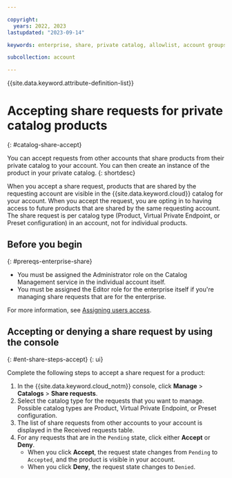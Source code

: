 ```yaml
---

copyright:
  years: 2022, 2023
lastupdated: "2023-09-14"

keywords: enterprise, share, private catalog, allowlist, account groups, share request, accept request, opt in

subcollection: account

---
```


{{site.data.keyword.attribute-definition-list}}

# Accepting share requests for private catalog products
{: #catalog-share-accept}

You can accept requests from other accounts that share products from their private catalog to your account. You can then create an instance of the product in your private catalog.
{: shortdesc}

When you accept a share request, products that are shared by the requesting account are visible in the {{site.data.keyword.cloud}} catalog for your account. When you accept the request, you are opting in to having access to future products that are shared by the same requesting account. The share request is per catalog type (Product, Virtual Private Endpoint, or Preset configuration) in an account, not for individual products.

## Before you begin
{: #prereqs-enterprise-share}

* You must be assigned the Administrator role on the Catalog Management service in the individual account itself.
* You must be assigned the Editor role for the enterprise itself if you're managing share requests that are for the enterprise.

For more information, see [Assigning users access](/docs/account?topic=account-catalog-access).

## Accepting or denying a share request by using the console
{: #ent-share-steps-accept}
{: ui}

Complete the following steps to accept a share request for a product:

1. In the {{site.data.keyword.cloud_notm}} console, click **Manage** > **Catalogs** > **Share requests**.
1. Select the catalog type for the requests that you want to manage. Possible catalog types are Product, Virtual Private Endpoint, or Preset configuration.
1. The list of share requests from other accounts to your account is displayed in the Received requests table.
1. For any requests that are in the `Pending` state, click either **Accept** or **Deny**.
   - When you click **Accept**, the request state changes from `Pending` to `Accepted`, and the product is visible in your account.
   - When you click **Deny**, the request state changes to `Denied`.
